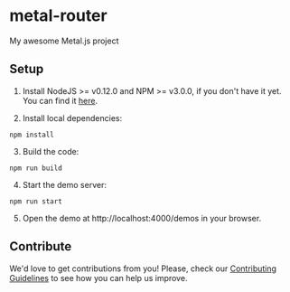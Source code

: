 # metal-router

My awesome Metal.js project

## Setup

1. Install NodeJS >= v0.12.0 and NPM >= v3.0.0, if you don't have it yet. You
can find it [here](https://nodejs.org).

2. Install local dependencies:

  ```
  npm install
  ```

3. Build the code:

  ```
  npm run build
  ```

4. Start the demo server:

  ```
  npm run start
  ```

5. Open the demo at http://localhost:4000/demos in your browser.

## Contribute

We'd love to get contributions from you! Please, check our [Contributing Guidelines](CONTRIBUTING.md) to see how you can help us improve.
